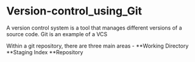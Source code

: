 # Version-control_using_Git

A version control system is a tool that manages different versions of a source code. Git is an example of a VCS

Within a git repository, there are three main areas - 
**Working Directory
**Staging Index
**Repository
